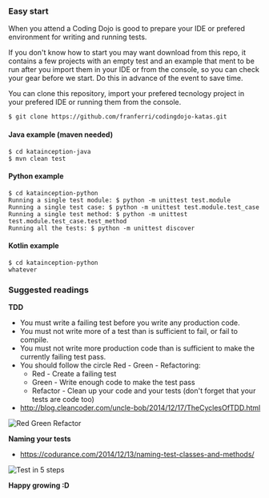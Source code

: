 
### Easy start

When you attend a Coding Dojo is good to prepare your IDE or prefered environment for writing and running tests.

If you don't know how to start you may want download from this repo, it contains a few projects with an empty test and an example that ment to be run after you import them in your IDE or from the console, so you can check your gear before we start. Do this in advance of the event to save time.

You can clone this repository, import your prefered tecnology project in your prefered IDE or running them from the console.

    $ git clone https://github.com/franferri/codingdojo-katas.git

#### Java example (maven needed)
    $ cd katainception-java
    $ mvn clean test

#### Python example

    $ cd katainception-python
    Running a single test module: $ python -m unittest test.module
    Running a single test case: $ python -m unittest test.module.test_case
    Running a single test method: $ python -m unittest test.module.test_case.test_method
    Running all the tests: $ python -m unittest discover

#### Kotlin example

	$ cd katainception-python
	whatever

### Suggested readings

**TDD**
* You must write a failing test before you write any production code.
* You must not write more of a test than is sufficient to fail, or fail to compile.
* You must not write more production code than is sufficient to make the currently failing test pass.
* You should follow the circle Red - Green - Refactoring:
  * Red - Create a failing test
  * Green - Write enough code to make the test pass
  * Refactor - Clean up your code and your tests (don't forget that your tests are code too)
* http://blog.cleancoder.com/uncle-bob/2014/12/17/TheCyclesOfTDD.html

![Red Green Refactor](http://marcabraham.files.wordpress.com/2012/04/06_red_green_refactor.jpg)

**Naming your tests**
* https://codurance.com/2014/12/13/naming-test-classes-and-methods/

![Test in 5 steps](https://codurance.com/assets/img/custom/blog/2014_12_12/test_in_5_steps.jpg)

**Happy growing :D**
